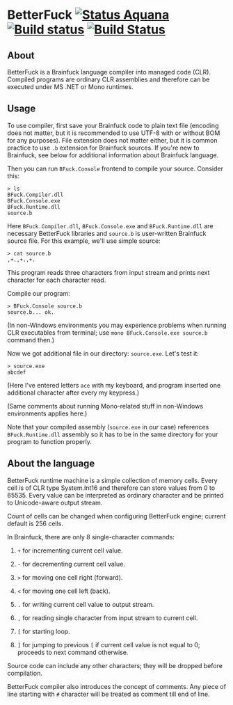 BetterFuck [![Status Aquana][status-aquana]][andivionian-status-classifier] [![Build status][badge-appveyor]][build-appveyor] [![Build Status][badge-travis]][build-travis]
==========

About
-----
BetterFuck is a Brainfuck language compiler into managed code (CLR). Compiled
programs are ordinary CLR assemblies and therefore can be executed under MS .NET
or Mono runtimes.

Usage
-----
To use compiler, first save your Brainfuck code to plain text file (encoding
does not matter, but it is recommended to use UTF-8 with or without BOM for any
purposes). File extension does not matter either, but it is common practice to
use `.b` extension for Brainfuck sources. If you're new to Brainfuck, see below
for additional information about Brainfuck language.

Then you can run `BFuck.Console` frontend to compile your source. Consider this:

    > ls
    BFuck.Compiler.dll
    BFuck.Console.exe
    BFuck.Runtime.dll
    source.b

Here `BFuck.Compiler.dll`, `BFuck.Console.exe` and `BFuck.Runtime.dll` are
necessary BetterFuck libraries and `source.b` is user-written Brainfuck source
file. For this example, we'll use simple source:

    > cat source.b
    ,+.,+.,+.

This program reads three characters from input stream and prints next character
for each character read.

Compile our program:

    > BFuck.Console source.b
    source.b... ok.

(In non-Windows environments you may experience problems when running CLR
executables from terminal; use `mono BFuck.Console.exe source.b` command then.)

Now we got additional file in our directory: `source.exe`. Let's test it:

    > source.exe
    abcdef

(Here I've entered letters `ace` with my keyboard, and program inserted one
additional character after every my keypress.)

(Same comments about running Mono-related stuff in non-Windows environments
applies here.)

Note that your compiled assembly (`source.exe` in our case) references
`BFuck.Runtime.dll` assembly so it has to be in the same directory for your
program to function properly.

About the language
------------------
BetterFuck runtime machine is a simple collection of memory cells. Every cell is
of CLR type System.Int16 and therefore can store values from 0 to 65535. Every
value can be interpreted as ordinary character and be printed to Unicode-aware
output stream.

Count of cells can be changed when configuring BetterFuck engine; current
default is 256 cells.

In Brainfuck, there are only 8 single-character commands:

1. `+` for incrementing current cell value.

2. `-` for decrementing current cell value.

3. `>` for moving one cell right (forward).

4. `<` for moving one cell left (back).

5. `.` for writing current cell value to output stream.

6. `,` for reading single character from input stream to current cell.

7. `[` for starting loop.

8. `]` for jumping to previous `[` if current cell value is not equal to 0;
   proceeds to next command otherwise.

Source code can include any other characters; they will be dropped before
compilation.

BetterFuck compiler also introduces the concept of comments. Any piece of line
starting with `#` character will be treated as comment till end of line.

[andivionian-status-classifier]: https://github.com/ForNeVeR/andivionian-status-classifier#status-aquana-
[build-appveyor]: https://ci.appveyor.com/project/ForNeVeR/betterfuck/branch/develop
[build-travis]: https://travis-ci.org/ForNeVeR/BetterFuck

[badge-appveyor]: https://ci.appveyor.com/api/projects/status/1cqgyhipyausce5g/branch/develop?svg=true
[badge-travis]: https://travis-ci.org/ForNeVeR/BetterFuck.svg?branch=develop
[status-aquana]: https://img.shields.io/badge/status-aquana-yellowgreen.svg
